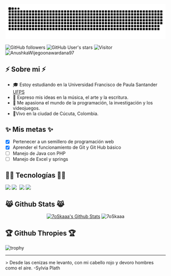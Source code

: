 <div align="center">
  <img  src="https://github.com/1999AZZAR/1999AZZAR/blob/main/resources/img/grid-snake.svg"
       alt="snake" /></a>
</div>

![GitHub followers](https://img.shields.io/github/followers/AnushkaWijegoonawardana97?style=social) ![GitHub User's stars](https://img.shields.io/github/stars/AnushkaWijegoonawardana97?style=social) ![Visitor](https://visitor-badge.laobi.icu/badge?page_id=AnushkaWijegoonawardana97.repoName) <img src="https://komarev.com/ghpvc/?username=AnushkaWijegoonawardana97" alt="AnushkaWijegoonawardana97" />

## ⚡ Sobre mi ⚡

- 🎓 Estoy estudiando en la Universidad Francisco de Paula Santander [UFPS ](https://ww2.ufps.edu.co/) 
- 🎸 Expreso mis ideas en la música, el arte y la escritura.  
- 🚀 Me apasiona el mundo de la programación, la investigación y los videojuegos.
- 🏡Vivo en la ciudad de Cúcuta, Colombia.

## ✨ Mis metas ✨
- [x] Pertenecer a un semillero de programación web
- [x] Aprender el funcionamiento de Git y Git Hub básico
- [ ] Manejo de Java con PHP 
- [ ] Manejo de Excel y springs

## 🧑‍💻 Tecnologías 🧑‍💻
<img src="https://img.icons8.com/color/48/000000/html-5--v1.png"/> <img src="https://img.icons8.com/color/48/000000/css3.png"/> <img>
<img src="https://img.icons8.com/color/48/000000/java-coffee-cup-logo--v1.png"/> <img src="https://img.icons8.com/officel/48/000000/php-logo.png"/> <img>

## 😹 Github Stats 😹
<p align="center">
    <a href="https://github.com/anuraghazra/github-readme-stats">
	    <img alt="7oSkaaa's Github Stats" src="https://github-readme-stats.vercel.app/api?username=7oSkaaa&show_icons=true&count_private=true&locale=en&theme=tokyonight&layout=compact" height="230px"/></a>
	  <img src="https://github-readme-stats.vercel.app/api/top-langs?username=7oSkaaa&langs_count=10&show_icons=true&locale=en&theme=tokyonight" alt="7oSkaaa" height="230px"/>  

## 🏆 Github Thropies 🏆
![trophy](https://github-profile-trophy.vercel.app/?username=ryo-ma&theme=onedark)

<hr>
> Desde las cenizas me levanto, con mi cabello rojo y devoro hombres como el aire. -Sylvia Plath
  

<!--
**Arguellis17/arguellis17** is a ✨ _special_ ✨ repository because its `README.md` (this file) appears on your GitHub profile.
-->
